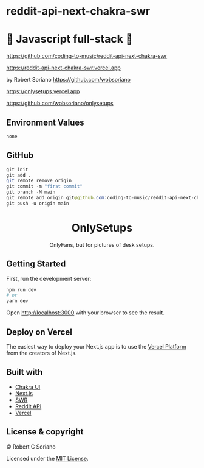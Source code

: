 # reddit-api-next-chakra-swr

# 🚀 Javascript full-stack 🚀

https://github.com/coding-to-music/reddit-api-next-chakra-swr

https://reddit-api-next-chakra-swr.vercel.app

by Robert Soriano https://github.com/wobsoriano

https://onlysetups.vercel.app

https://github.com/wobsoriano/onlysetups

## Environment Values

```java
none
```

## GitHub

```java
git init
git add .
git remote remove origin
git commit -m "first commit"
git branch -M main
git remote add origin git@github.com:coding-to-music/reddit-api-next-chakra-swr.git
git push -u origin main

```

<h1 align="center">
  OnlySetups
</h1>

<p align="center">
  OnlyFans, but for pictures of desk setups.
</p>

## Getting Started

First, run the development server:

```bash
npm run dev
# or
yarn dev
```

Open [http://localhost:3000](http://localhost:3000) with your browser to see the result.

## Deploy on Vercel

The easiest way to deploy your Next.js app is to use the [Vercel Platform](https://vercel.com/import?utm_medium=default-template&filter=next.js&utm_source=create-next-app&utm_campaign=create-next-app-readme) from the creators of Next.js.

## Built with

- [Chakra UI](https://chakra-ui.com/)
- [Next.js](https://nextjs.org/)
- [SWR](https://swr.vercel.app/)
- [Reddit API](https://www.reddit.com/dev/api/)
- [Vercel](https://vercel.com)

## License & copyright

© Robert C Soriano

Licensed under the [MIT License](LICENSE).
